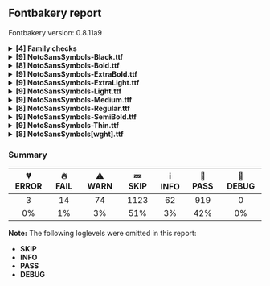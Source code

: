 ## Fontbakery report

Fontbakery version: 0.8.11a9

<details><summary><b>[4] Family checks</b></summary><div><details><summary>🔥 <b>FAIL:</b> Checking all files are in the same directory. (<a href="https://font-bakery.readthedocs.io/en/stable/fontbakery/profiles/universal.html#com.google.fonts/check/family/single_directory">com.google.fonts/check/family/single_directory</a>)</summary><div>


* 🔥 **FAIL** Not all fonts passed in the command line are in the same directory. This may lead to bad results as the tool will interpret all font files as belonging to a single font family. The detected directories are: ['fonts/NotoSansSymbols/googlefonts/ttf', 'fonts/NotoSansSymbols/googlefonts/variable-ttf'] [code: single-directory]
</div></details><details><summary>🔥 <b>FAIL:</b> Fonts have consistent PANOSE proportion? (<a href="https://font-bakery.readthedocs.io/en/stable/fontbakery/profiles/os2.html#com.google.fonts/check/family/panose_proportion">com.google.fonts/check/family/panose_proportion</a>)</summary><div>


* 🔥 **FAIL** PANOSE proportion is not the same across this family. In order to fix this, please make sure that the panose.bProportion value is the same in the OS/2 table of all of this family font files. [code: inconsistency]
</div></details><details><summary>🔥 <b>FAIL:</b> Fonts have consistent PANOSE family type? (<a href="https://font-bakery.readthedocs.io/en/stable/fontbakery/profiles/os2.html#com.google.fonts/check/family/panose_familytype">com.google.fonts/check/family/panose_familytype</a>)</summary><div>


* 🔥 **FAIL** PANOSE family type is not the same across this family. In order to fix this, please make sure that the panose.bFamilyType value is the same in the OS/2 table of all of this family font files. [code: inconsistency]
</div></details><details><summary>🔥 <b>FAIL:</b> Check that OS/2.fsSelection bold & italic settings are unique for each NameID1 (<a href="https://font-bakery.readthedocs.io/en/stable/fontbakery/profiles/os2.html#com.adobe.fonts/check/family/bold_italic_unique_for_nameid1">com.adobe.fonts/check/family/bold_italic_unique_for_nameid1</a>)</summary><div>


* 🔥 **FAIL** Family 'Noto Sans Symbols' has 2 fonts (should be no more than 1) with the same OS/2.fsSelection bold & italic settings: Bold=False, Italic=False [code: unique-fsselection]
</div></details><br></div></details><details><summary><b>[9] NotoSansSymbols-Black.ttf</b></summary><div><details><summary>🔥 <b>FAIL:</b> Noto fonts must have an ARTICLE.en_us.html file (<a href="https://font-bakery.readthedocs.io/en/stable/fontbakery/profiles/googlefonts.html#com.google.fonts/check/description/noto_has_article">com.google.fonts/check/description/noto_has_article</a>)</summary><div>


* 🔥 **FAIL** This is a Noto font but it lacks an ARTICLE.en_us.html file [code: missing-article]
</div></details><details><summary>⚠ <b>WARN:</b> Glyphs are similiar to Google Fonts version? (<a href="https://font-bakery.readthedocs.io/en/stable/fontbakery/profiles/googlefonts.html#com.google.fonts/check/production_glyphs_similarity">com.google.fonts/check/production_glyphs_similarity</a>)</summary><div>


* ⚠ **WARN** Following glyphs differ greatly from Google Fonts version:
	* A.001_enccirclebackslashcomb
	* B.001_enccirclebackslashcomb
	* C.001_enccirclebackslashcomb
	* D.001_enccirclebackslashcomb
	* E.001_enccirclebackslashcomb
	* F.001_enccirclebackslashcomb
	* G.001_enccirclebackslashcomb
	* H.001_enccirclebackslashcomb
	* I.001_enccirclebackslashcomb
	* J.001_enccirclebackslashcomb and 80 more.

Use -F or --full-lists to disable shortening of long lists.
</div></details><details><summary>⚠ <b>WARN:</b> Combined length of family and style must not exceed 27 characters. (<a href="https://font-bakery.readthedocs.io/en/stable/fontbakery/profiles/googlefonts.html#com.google.fonts/check/name/family_and_style_max_length">com.google.fonts/check/name/family_and_style_max_length</a>)</summary><div>


* ⚠ **WARN** The combined length of family and style exceeds 27 chars in the following 'WINDOWS' entries:
 FONT_FAMILY_NAME = 'Noto Sans Symbols Black' / SUBFAMILY_NAME = 'Regular'

Please take a look at the conversation at https://github.com/googlefonts/fontbakery/issues/2179 in order to understand the reasoning behind these name table records max-length criteria. [code: too-long]
</div></details><details><summary>⚠ <b>WARN:</b> Ensure fonts have ScriptLangTags declared on the 'meta' table. (<a href="https://font-bakery.readthedocs.io/en/stable/fontbakery/profiles/googlefonts.html#com.google.fonts/check/meta/script_lang_tags">com.google.fonts/check/meta/script_lang_tags</a>)</summary><div>


* ⚠ **WARN** This font file does not have a 'meta' table. [code: lacks-meta-table]
</div></details><details><summary>⚠ <b>WARN:</b> Check if each glyph has the recommended amount of contours. (<a href="https://font-bakery.readthedocs.io/en/stable/fontbakery/profiles/universal.html#com.google.fonts/check/contour_count">com.google.fonts/check/contour_count</a>)</summary><div>


* ⚠ **WARN** This check inspects the glyph outlines and detects the total number of contours in each of them. The expected values are infered from the typical ammounts of contours observed in a large collection of reference font families. The divergences listed below may simply indicate a significantly different design on some of your glyphs. On the other hand, some of these may flag actual bugs in the font such as glyphs mapped to an incorrect codepoint. Please consider reviewing the design and codepoint assignment of these to make sure they are correct.

The following glyphs do not have the recommended number of contours:

	- Glyph name: aogonek	Contours detected: 3	Expected: 2

	- Glyph name: uogonek	Contours detected: 2	Expected: 1

	- Glyph name: aogonek	Contours detected: 3	Expected: 2 

	- Glyph name: uogonek	Contours detected: 2	Expected: 1
 [code: contour-count]
</div></details><details><summary>⚠ <b>WARN:</b> Check mark characters are in GDEF mark glyph class. (<a href="https://font-bakery.readthedocs.io/en/stable/fontbakery/profiles/gdef.html#com.google.fonts/check/gdef_mark_chars">com.google.fonts/check/gdef_mark_chars</a>)</summary><div>


* ⚠ **WARN** The following mark characters could be in the GDEF mark glyph class:
	 acutecomb (U+0301), gravecomb (U+0300), tildecomb (U+0303), uni0302 (U+0302), uni0304 (U+0304), uni0306 (U+0306), uni0307 (U+0307), uni0308 (U+0308), uni030A (U+030A), uni030B (U+030B) and 12 more.

Use -F or --full-lists to disable shortening of long lists. [code: mark-chars]
</div></details><details><summary>⚠ <b>WARN:</b> Do any segments have colinear vectors? (<a href="https://font-bakery.readthedocs.io/en/stable/fontbakery/profiles/<Section: Outline Correctness Checks>.html#com.google.fonts/check/outline_colinear_vectors">com.google.fonts/check/outline_colinear_vectors</a>)</summary><div>


* ⚠ **WARN** The following glyphs have colinear vectors:

	* u1F19C (U+1F19C): L<<665.0,521.0>--<664.0,534.0>> -> L<<664.0,534.0>--<664.0,596.0>>

	* u1F764 (U+1F764): L<<393.0,0.0>--<396.0,171.0>> -> L<<396.0,171.0>--<401.0,273.0>>

	* u1F764 (U+1F764): L<<527.0,275.0>--<533.0,171.0>> -> L<<533.0,171.0>--<537.0,0.0>>

	* uni262B (U+262B): L<<201.0,24.0>--<215.0,23.0>> -> L<<215.0,23.0>--<228.0,23.0>>

	* uni262B (U+262B): L<<636.0,23.0>--<650.0,23.0>> -> L<<650.0,23.0>--<663.0,24.0>>

	* uni2697 (U+2697): L<<274.0,62.0>--<276.0,74.0>> -> L<<276.0,74.0>--<313.0,237.0>>

	* uni2697 (U+2697): L<<777.0,237.0>--<813.0,74.0>> -> L<<813.0,74.0>--<815.0,62.0>> 

	* uni26FD (U+26FD): L<<553.0,610.0>--<554.0,541.0>> -> L<<554.0,541.0>--<554.0,524.0>> [code: found-colinear-vectors]
</div></details><details><summary>⚠ <b>WARN:</b> Do outlines contain any jaggy segments? (<a href="https://font-bakery.readthedocs.io/en/stable/fontbakery/profiles/<Section: Outline Correctness Checks>.html#com.google.fonts/check/outline_jaggy_segments">com.google.fonts/check/outline_jaggy_segments</a>)</summary><div>


* ⚠ **WARN** The following glyphs have jaggy segments:

	* V (U+0056): B<<340.0,236.0>-<346.0,204.0>-<347.0,184.0>>/B<<347.0,184.0>-<349.0,204.0>-<354.5,235.5>> = 8.57299836361137

	* W (U+0057): B<<308.0,211.5>-<313.0,185.0>-<315.0,167.0>>/B<<315.0,167.0>-<319.0,197.0>-<325.5,236.0>> = 13.934835114501363

	* W (U+0057): B<<527.0,442.0>-<523.0,468.0>-<521.0,486.0>>/B<<521.0,486.0>-<519.0,468.0>-<514.5,442.0>> = 12.680383491819825

	* W (U+0057): B<<714.0,235.0>-<721.0,196.0>-<724.0,167.0>>/B<<724.0,167.0>-<727.0,192.0>-<734.0,229.0>> = 12.748914526401432

	* Wacute (U+1E82): B<<308.0,211.5>-<313.0,185.0>-<315.0,167.0>>/B<<315.0,167.0>-<319.0,197.0>-<325.5,236.0>> = 13.934835114501363

	* Wacute (U+1E82): B<<527.0,442.0>-<523.0,468.0>-<521.0,486.0>>/B<<521.0,486.0>-<519.0,468.0>-<514.5,442.0>> = 12.680383491819825

	* Wacute (U+1E82): B<<714.0,235.0>-<721.0,196.0>-<724.0,167.0>>/B<<724.0,167.0>-<727.0,192.0>-<734.0,229.0>> = 12.748914526401432

	* Wcircumflex (U+0174): B<<308.0,211.5>-<313.0,185.0>-<315.0,167.0>>/B<<315.0,167.0>-<319.0,197.0>-<325.5,236.0>> = 13.934835114501363

	* Wcircumflex (U+0174): B<<527.0,442.0>-<523.0,468.0>-<521.0,486.0>>/B<<521.0,486.0>-<519.0,468.0>-<514.5,442.0>> = 12.680383491819825

	* Wcircumflex (U+0174): B<<714.0,235.0>-<721.0,196.0>-<724.0,167.0>>/B<<724.0,167.0>-<727.0,192.0>-<734.0,229.0>> = 12.748914526401432 

	* 55 more.

Use -F or --full-lists to disable shortening of long lists. [code: found-jaggy-segments]
</div></details><details><summary>⚠ <b>WARN:</b> Do outlines contain any semi-vertical or semi-horizontal lines? (<a href="https://font-bakery.readthedocs.io/en/stable/fontbakery/profiles/<Section: Outline Correctness Checks>.html#com.google.fonts/check/outline_semi_vertical">com.google.fonts/check/outline_semi_vertical</a>)</summary><div>


* ⚠ **WARN** The following glyphs have semi-vertical/semi-horizontal lines:

	* male (U+2642): L<<575.0,556.0>--<576.0,247.0>>

	* uni218B (U+218B): L<<456.0,423.0>--<455.0,276.0>>

	* uni218B (U+218B): L<<557.0,706.0>--<556.0,547.0>>

	* uni2673 (U+2673): L<<666.0,418.0>--<540.0,419.0>>

	* uni2674 (U+2674): L<<666.0,418.0>--<540.0,419.0>>

	* uni2675 (U+2675): L<<666.0,418.0>--<540.0,419.0>>

	* uni2677 (U+2677): L<<666.0,418.0>--<540.0,419.0>>

	* uni2678 (U+2678): L<<666.0,418.0>--<540.0,419.0>>

	* uni2679 (U+2679): L<<666.0,418.0>--<540.0,419.0>>

	* uni267A (U+267A): L<<666.0,418.0>--<540.0,419.0>> 

	* 10 more.

Use -F or --full-lists to disable shortening of long lists. [code: found-semi-vertical]
</div></details><br></div></details><details><summary><b>[8] NotoSansSymbols-Bold.ttf</b></summary><div><details><summary>🔥 <b>FAIL:</b> Noto fonts must have an ARTICLE.en_us.html file (<a href="https://font-bakery.readthedocs.io/en/stable/fontbakery/profiles/googlefonts.html#com.google.fonts/check/description/noto_has_article">com.google.fonts/check/description/noto_has_article</a>)</summary><div>


* 🔥 **FAIL** This is a Noto font but it lacks an ARTICLE.en_us.html file [code: missing-article]
</div></details><details><summary>⚠ <b>WARN:</b> Glyphs are similiar to Google Fonts version? (<a href="https://font-bakery.readthedocs.io/en/stable/fontbakery/profiles/googlefonts.html#com.google.fonts/check/production_glyphs_similarity">com.google.fonts/check/production_glyphs_similarity</a>)</summary><div>


* ⚠ **WARN** Following glyphs differ greatly from Google Fonts version:
	* A.001_enccirclebackslashcomb
	* B.001_enccirclebackslashcomb
	* C.001_enccirclebackslashcomb
	* D.001_enccirclebackslashcomb
	* E.001_enccirclebackslashcomb
	* F.001_enccirclebackslashcomb
	* G.001_enccirclebackslashcomb
	* H.001_enccirclebackslashcomb
	* I.001_enccirclebackslashcomb
	* J.001_enccirclebackslashcomb and 78 more.

Use -F or --full-lists to disable shortening of long lists.
</div></details><details><summary>⚠ <b>WARN:</b> Ensure fonts have ScriptLangTags declared on the 'meta' table. (<a href="https://font-bakery.readthedocs.io/en/stable/fontbakery/profiles/googlefonts.html#com.google.fonts/check/meta/script_lang_tags">com.google.fonts/check/meta/script_lang_tags</a>)</summary><div>


* ⚠ **WARN** This font file does not have a 'meta' table. [code: lacks-meta-table]
</div></details><details><summary>⚠ <b>WARN:</b> Check if each glyph has the recommended amount of contours. (<a href="https://font-bakery.readthedocs.io/en/stable/fontbakery/profiles/universal.html#com.google.fonts/check/contour_count">com.google.fonts/check/contour_count</a>)</summary><div>


* ⚠ **WARN** This check inspects the glyph outlines and detects the total number of contours in each of them. The expected values are infered from the typical ammounts of contours observed in a large collection of reference font families. The divergences listed below may simply indicate a significantly different design on some of your glyphs. On the other hand, some of these may flag actual bugs in the font such as glyphs mapped to an incorrect codepoint. Please consider reviewing the design and codepoint assignment of these to make sure they are correct.

The following glyphs do not have the recommended number of contours:

	- Glyph name: aogonek	Contours detected: 3	Expected: 2

	- Glyph name: uogonek	Contours detected: 2	Expected: 1

	- Glyph name: aogonek	Contours detected: 3	Expected: 2 

	- Glyph name: uogonek	Contours detected: 2	Expected: 1
 [code: contour-count]
</div></details><details><summary>⚠ <b>WARN:</b> Check mark characters are in GDEF mark glyph class. (<a href="https://font-bakery.readthedocs.io/en/stable/fontbakery/profiles/gdef.html#com.google.fonts/check/gdef_mark_chars">com.google.fonts/check/gdef_mark_chars</a>)</summary><div>


* ⚠ **WARN** The following mark characters could be in the GDEF mark glyph class:
	 acutecomb (U+0301), gravecomb (U+0300), tildecomb (U+0303), uni0302 (U+0302), uni0304 (U+0304), uni0306 (U+0306), uni0307 (U+0307), uni0308 (U+0308), uni030A (U+030A), uni030B (U+030B) and 12 more.

Use -F or --full-lists to disable shortening of long lists. [code: mark-chars]
</div></details><details><summary>⚠ <b>WARN:</b> Do any segments have colinear vectors? (<a href="https://font-bakery.readthedocs.io/en/stable/fontbakery/profiles/<Section: Outline Correctness Checks>.html#com.google.fonts/check/outline_colinear_vectors">com.google.fonts/check/outline_colinear_vectors</a>)</summary><div>


* ⚠ **WARN** The following glyphs have colinear vectors:

	* u1F17C (U+1F17C): L<<640.0,475.0>--<640.0,476.0>> -> L<<640.0,476.0>--<640.0,477.0>>

	* u1F764 (U+1F764): L<<403.0,0.0>--<406.0,171.0>> -> L<<406.0,171.0>--<411.0,282.0>>

	* u1F764 (U+1F764): L<<517.0,283.0>--<524.0,171.0>> -> L<<524.0,171.0>--<527.0,0.0>>

	* uni262B (U+262B): L<<201.0,24.0>--<215.0,23.0>> -> L<<215.0,23.0>--<228.0,23.0>>

	* uni262B (U+262B): L<<636.0,23.0>--<650.0,23.0>> -> L<<650.0,23.0>--<663.0,24.0>>

	* uni2697 (U+2697): L<<281.0,48.0>--<283.0,60.0>> -> L<<283.0,60.0>--<321.0,230.0>>

	* uni2697 (U+2697): L<<774.0,230.0>--<812.0,60.0>> -> L<<812.0,60.0>--<814.0,48.0>> 

	* uni26FD (U+26FD): L<<553.0,610.0>--<554.0,541.0>> -> L<<554.0,541.0>--<554.0,524.0>> [code: found-colinear-vectors]
</div></details><details><summary>⚠ <b>WARN:</b> Do outlines contain any jaggy segments? (<a href="https://font-bakery.readthedocs.io/en/stable/fontbakery/profiles/<Section: Outline Correctness Checks>.html#com.google.fonts/check/outline_jaggy_segments">com.google.fonts/check/outline_jaggy_segments</a>)</summary><div>


* ⚠ **WARN** The following glyphs have jaggy segments:

	* W (U+0057): B<<280.5,202.0>-<287.0,168.0>-<290.0,144.0>>/B<<290.0,144.0>-<294.0,179.0>-<302.5,223.0>> = 13.644818100558723

	* W (U+0057): B<<506.0,484.5>-<500.0,516.0>-<498.0,534.0>>/B<<498.0,534.0>-<496.0,516.0>-<490.0,484.5>> = 12.680383491819825

	* W (U+0057): B<<693.5,221.0>-<702.0,177.0>-<706.0,144.0>>/B<<706.0,144.0>-<709.0,168.0>-<715.0,202.0>> = 14.03624346792643

	* Wacute (U+1E82): B<<280.5,202.0>-<287.0,168.0>-<290.0,144.0>>/B<<290.0,144.0>-<294.0,179.0>-<302.5,223.0>> = 13.644818100558723

	* Wacute (U+1E82): B<<506.0,484.5>-<500.0,516.0>-<498.0,534.0>>/B<<498.0,534.0>-<496.0,516.0>-<490.0,484.5>> = 12.680383491819825

	* Wacute (U+1E82): B<<693.5,221.0>-<702.0,177.0>-<706.0,144.0>>/B<<706.0,144.0>-<709.0,168.0>-<715.0,202.0>> = 14.03624346792643

	* Wcircumflex (U+0174): B<<280.5,202.0>-<287.0,168.0>-<290.0,144.0>>/B<<290.0,144.0>-<294.0,179.0>-<302.5,223.0>> = 13.644818100558723

	* Wcircumflex (U+0174): B<<506.0,484.5>-<500.0,516.0>-<498.0,534.0>>/B<<498.0,534.0>-<496.0,516.0>-<490.0,484.5>> = 12.680383491819825

	* Wcircumflex (U+0174): B<<693.5,221.0>-<702.0,177.0>-<706.0,144.0>>/B<<706.0,144.0>-<709.0,168.0>-<715.0,202.0>> = 14.03624346792643

	* Wdieresis (U+1E84): B<<280.5,202.0>-<287.0,168.0>-<290.0,144.0>>/B<<290.0,144.0>-<294.0,179.0>-<302.5,223.0>> = 13.644818100558723 

	* 58 more.

Use -F or --full-lists to disable shortening of long lists. [code: found-jaggy-segments]
</div></details><details><summary>⚠ <b>WARN:</b> Do outlines contain any semi-vertical or semi-horizontal lines? (<a href="https://font-bakery.readthedocs.io/en/stable/fontbakery/profiles/<Section: Outline Correctness Checks>.html#com.google.fonts/check/outline_semi_vertical">com.google.fonts/check/outline_semi_vertical</a>)</summary><div>


* ⚠ **WARN** The following glyphs have semi-vertical/semi-horizontal lines:

	* male (U+2642): L<<571.0,547.0>--<572.0,293.0>>

	* uni218B (U+218B): L<<453.0,410.0>--<452.0,287.0>>

	* uni218B (U+218B): L<<559.0,707.0>--<558.0,575.0>>

	* uni2676 (U+2676): L<<664.0,427.0>--<545.0,428.0>>

	* uni267C (U+267C): L<<456.0,108.0>--<455.0,231.0>>

	* uni267D (U+267D): L<<455.0,231.0>--<456.0,106.0>>

	* uni2693 (U+2693): L<<50.0,100.0>--<49.0,325.0>>

	* uni2693 (U+2693): L<<709.0,325.0>--<708.0,100.0>>

	* uni2696 (U+2696): L<<198.0,137.0>--<196.0,396.0>>

	* uni2696 (U+2696): L<<250.0,396.0>--<249.0,137.0>> 

	* 6 more.

Use -F or --full-lists to disable shortening of long lists. [code: found-semi-vertical]
</div></details><br></div></details><details><summary><b>[9] NotoSansSymbols-ExtraBold.ttf</b></summary><div><details><summary>🔥 <b>FAIL:</b> Noto fonts must have an ARTICLE.en_us.html file (<a href="https://font-bakery.readthedocs.io/en/stable/fontbakery/profiles/googlefonts.html#com.google.fonts/check/description/noto_has_article">com.google.fonts/check/description/noto_has_article</a>)</summary><div>


* 🔥 **FAIL** This is a Noto font but it lacks an ARTICLE.en_us.html file [code: missing-article]
</div></details><details><summary>⚠ <b>WARN:</b> Glyphs are similiar to Google Fonts version? (<a href="https://font-bakery.readthedocs.io/en/stable/fontbakery/profiles/googlefonts.html#com.google.fonts/check/production_glyphs_similarity">com.google.fonts/check/production_glyphs_similarity</a>)</summary><div>


* ⚠ **WARN** Following glyphs differ greatly from Google Fonts version:
	* A.001_enccirclebackslashcomb
	* B.001_enccirclebackslashcomb
	* C.001_enccirclebackslashcomb
	* D.001_enccirclebackslashcomb
	* E.001_enccirclebackslashcomb
	* F.001_enccirclebackslashcomb
	* G.001_enccirclebackslashcomb
	* H.001_enccirclebackslashcomb
	* I.001_enccirclebackslashcomb
	* J.001_enccirclebackslashcomb and 78 more.

Use -F or --full-lists to disable shortening of long lists.
</div></details><details><summary>⚠ <b>WARN:</b> Combined length of family and style must not exceed 27 characters. (<a href="https://font-bakery.readthedocs.io/en/stable/fontbakery/profiles/googlefonts.html#com.google.fonts/check/name/family_and_style_max_length">com.google.fonts/check/name/family_and_style_max_length</a>)</summary><div>


* ⚠ **WARN** The combined length of family and style exceeds 27 chars in the following 'WINDOWS' entries:
 FONT_FAMILY_NAME = 'Noto Sans Symbols ExtraBold' / SUBFAMILY_NAME = 'Regular'

Please take a look at the conversation at https://github.com/googlefonts/fontbakery/issues/2179 in order to understand the reasoning behind these name table records max-length criteria. [code: too-long]
</div></details><details><summary>⚠ <b>WARN:</b> Ensure fonts have ScriptLangTags declared on the 'meta' table. (<a href="https://font-bakery.readthedocs.io/en/stable/fontbakery/profiles/googlefonts.html#com.google.fonts/check/meta/script_lang_tags">com.google.fonts/check/meta/script_lang_tags</a>)</summary><div>


* ⚠ **WARN** This font file does not have a 'meta' table. [code: lacks-meta-table]
</div></details><details><summary>⚠ <b>WARN:</b> Check if each glyph has the recommended amount of contours. (<a href="https://font-bakery.readthedocs.io/en/stable/fontbakery/profiles/universal.html#com.google.fonts/check/contour_count">com.google.fonts/check/contour_count</a>)</summary><div>


* ⚠ **WARN** This check inspects the glyph outlines and detects the total number of contours in each of them. The expected values are infered from the typical ammounts of contours observed in a large collection of reference font families. The divergences listed below may simply indicate a significantly different design on some of your glyphs. On the other hand, some of these may flag actual bugs in the font such as glyphs mapped to an incorrect codepoint. Please consider reviewing the design and codepoint assignment of these to make sure they are correct.

The following glyphs do not have the recommended number of contours:

	- Glyph name: aogonek	Contours detected: 3	Expected: 2

	- Glyph name: uogonek	Contours detected: 2	Expected: 1

	- Glyph name: aogonek	Contours detected: 3	Expected: 2 

	- Glyph name: uogonek	Contours detected: 2	Expected: 1
 [code: contour-count]
</div></details><details><summary>⚠ <b>WARN:</b> Check mark characters are in GDEF mark glyph class. (<a href="https://font-bakery.readthedocs.io/en/stable/fontbakery/profiles/gdef.html#com.google.fonts/check/gdef_mark_chars">com.google.fonts/check/gdef_mark_chars</a>)</summary><div>


* ⚠ **WARN** The following mark characters could be in the GDEF mark glyph class:
	 acutecomb (U+0301), gravecomb (U+0300), tildecomb (U+0303), uni0302 (U+0302), uni0304 (U+0304), uni0306 (U+0306), uni0307 (U+0307), uni0308 (U+0308), uni030A (U+030A), uni030B (U+030B) and 12 more.

Use -F or --full-lists to disable shortening of long lists. [code: mark-chars]
</div></details><details><summary>⚠ <b>WARN:</b> Do any segments have colinear vectors? (<a href="https://font-bakery.readthedocs.io/en/stable/fontbakery/profiles/<Section: Outline Correctness Checks>.html#com.google.fonts/check/outline_colinear_vectors">com.google.fonts/check/outline_colinear_vectors</a>)</summary><div>


* ⚠ **WARN** The following glyphs have colinear vectors:

	* u1F18E (U+1F18E): L<<751.0,368.0>--<751.0,368.0>> -> L<<751.0,368.0>--<751.0,368.0>>

	* u1F19C (U+1F19C): L<<679.0,530.0>--<678.0,543.0>> -> L<<678.0,543.0>--<678.0,610.0>>

	* u1F764 (U+1F764): L<<398.0,0.0>--<401.0,171.0>> -> L<<401.0,171.0>--<406.0,278.0>>

	* u1F764 (U+1F764): L<<522.0,279.0>--<528.0,171.0>> -> L<<528.0,171.0>--<532.0,0.0>>

	* uni262B (U+262B): L<<201.0,24.0>--<215.0,23.0>> -> L<<215.0,23.0>--<228.0,23.0>>

	* uni262B (U+262B): L<<636.0,23.0>--<650.0,23.0>> -> L<<650.0,23.0>--<663.0,24.0>>

	* uni2697 (U+2697): L<<278.0,54.0>--<280.0,67.0>> -> L<<280.0,67.0>--<317.0,233.0>>

	* uni2697 (U+2697): L<<776.0,233.0>--<813.0,67.0>> -> L<<813.0,67.0>--<815.0,54.0>> 

	* uni26FD (U+26FD): L<<553.0,610.0>--<554.0,541.0>> -> L<<554.0,541.0>--<554.0,524.0>> [code: found-colinear-vectors]
</div></details><details><summary>⚠ <b>WARN:</b> Do outlines contain any jaggy segments? (<a href="https://font-bakery.readthedocs.io/en/stable/fontbakery/profiles/<Section: Outline Correctness Checks>.html#com.google.fonts/check/outline_jaggy_segments">com.google.fonts/check/outline_jaggy_segments</a>)</summary><div>


* ⚠ **WARN** The following glyphs have jaggy segments:

	* V (U+0056): B<<329.0,217.5>-<335.0,187.0>-<337.0,166.0>>/B<<337.0,166.0>-<340.0,187.0>-<345.5,217.0>> = 13.570434385161475

	* W (U+0057): B<<517.0,457.0>-<511.0,491.0>-<508.0,512.0>>/B<<508.0,512.0>-<506.0,491.0>-<500.0,457.0>> = 13.570434385161475

	* W (U+0057): B<<705.0,216.0>-<711.0,181.0>-<714.0,155.0>>/B<<714.0,155.0>-<717.0,179.0>-<723.5,214.5>> = 13.70696100407981

	* Wacute (U+1E82): B<<517.0,457.0>-<511.0,491.0>-<508.0,512.0>>/B<<508.0,512.0>-<506.0,491.0>-<500.0,457.0>> = 13.570434385161475

	* Wacute (U+1E82): B<<705.0,216.0>-<711.0,181.0>-<714.0,155.0>>/B<<714.0,155.0>-<717.0,179.0>-<723.5,214.5>> = 13.70696100407981

	* Wcircumflex (U+0174): B<<517.0,457.0>-<511.0,491.0>-<508.0,512.0>>/B<<508.0,512.0>-<506.0,491.0>-<500.0,457.0>> = 13.570434385161475

	* Wcircumflex (U+0174): B<<705.0,216.0>-<711.0,181.0>-<714.0,155.0>>/B<<714.0,155.0>-<717.0,179.0>-<723.5,214.5>> = 13.70696100407981

	* Wdieresis (U+1E84): B<<517.0,457.0>-<511.0,491.0>-<508.0,512.0>>/B<<508.0,512.0>-<506.0,491.0>-<500.0,457.0>> = 13.570434385161475

	* Wdieresis (U+1E84): B<<705.0,216.0>-<711.0,181.0>-<714.0,155.0>>/B<<714.0,155.0>-<717.0,179.0>-<723.5,214.5>> = 13.70696100407981

	* Wgrave (U+1E80): B<<517.0,457.0>-<511.0,491.0>-<508.0,512.0>>/B<<508.0,512.0>-<506.0,491.0>-<500.0,457.0>> = 13.570434385161475 

	* 55 more.

Use -F or --full-lists to disable shortening of long lists. [code: found-jaggy-segments]
</div></details><details><summary>⚠ <b>WARN:</b> Do outlines contain any semi-vertical or semi-horizontal lines? (<a href="https://font-bakery.readthedocs.io/en/stable/fontbakery/profiles/<Section: Outline Correctness Checks>.html#com.google.fonts/check/outline_semi_vertical">com.google.fonts/check/outline_semi_vertical</a>)</summary><div>


* ⚠ **WARN** The following glyphs have semi-vertical/semi-horizontal lines:

	* male (U+2642): L<<573.0,551.0>--<574.0,272.0>>

	* uni218B (U+218B): L<<455.0,416.0>--<454.0,282.0>>

	* uni218B (U+218B): L<<558.0,706.0>--<557.0,562.0>>

	* uni2676 (U+2676): L<<665.0,423.0>--<543.0,424.0>>

	* uni2696 (U+2696): L<<196.0,138.0>--<194.0,393.0>>

	* uni2696 (U+2696): L<<252.0,393.0>--<251.0,138.0>>

	* uni2696 (U+2696): L<<649.0,138.0>--<648.0,393.0>>

	* uni2696 (U+2696): L<<706.0,393.0>--<704.0,138.0>>

	* uni26A3 (U+26A3): L<<758.0,551.0>--<759.0,272.0>>

	* uni26A4 (U+26A4): L<<672.0,774.0>--<673.0,492.0>>

	* uni26A5 (U+26A5): L<<573.0,774.0>--<574.0,492.0>> 

	* uni26FD (U+26FD): L<<804.0,444.0>--<805.0,234.0>> [code: found-semi-vertical]
</div></details><br></div></details><details><summary><b>[9] NotoSansSymbols-ExtraLight.ttf</b></summary><div><details><summary>🔥 <b>FAIL:</b> Noto fonts must have an ARTICLE.en_us.html file (<a href="https://font-bakery.readthedocs.io/en/stable/fontbakery/profiles/googlefonts.html#com.google.fonts/check/description/noto_has_article">com.google.fonts/check/description/noto_has_article</a>)</summary><div>


* 🔥 **FAIL** This is a Noto font but it lacks an ARTICLE.en_us.html file [code: missing-article]
</div></details><details><summary>⚠ <b>WARN:</b> Glyphs are similiar to Google Fonts version? (<a href="https://font-bakery.readthedocs.io/en/stable/fontbakery/profiles/googlefonts.html#com.google.fonts/check/production_glyphs_similarity">com.google.fonts/check/production_glyphs_similarity</a>)</summary><div>


* ⚠ **WARN** Following glyphs differ greatly from Google Fonts version:
	* u1F548
	* u1F54F
	* uni2388
	* uni2638
	* uni267B
	* uni2696 and uni26F7
</div></details><details><summary>⚠ <b>WARN:</b> Combined length of family and style must not exceed 27 characters. (<a href="https://font-bakery.readthedocs.io/en/stable/fontbakery/profiles/googlefonts.html#com.google.fonts/check/name/family_and_style_max_length">com.google.fonts/check/name/family_and_style_max_length</a>)</summary><div>


* ⚠ **WARN** The combined length of family and style exceeds 27 chars in the following 'WINDOWS' entries:
 FONT_FAMILY_NAME = 'Noto Sans Symbols ExtraLight' / SUBFAMILY_NAME = 'Regular'

Please take a look at the conversation at https://github.com/googlefonts/fontbakery/issues/2179 in order to understand the reasoning behind these name table records max-length criteria. [code: too-long]
</div></details><details><summary>⚠ <b>WARN:</b> Ensure fonts have ScriptLangTags declared on the 'meta' table. (<a href="https://font-bakery.readthedocs.io/en/stable/fontbakery/profiles/googlefonts.html#com.google.fonts/check/meta/script_lang_tags">com.google.fonts/check/meta/script_lang_tags</a>)</summary><div>


* ⚠ **WARN** This font file does not have a 'meta' table. [code: lacks-meta-table]
</div></details><details><summary>⚠ <b>WARN:</b> Check if each glyph has the recommended amount of contours. (<a href="https://font-bakery.readthedocs.io/en/stable/fontbakery/profiles/universal.html#com.google.fonts/check/contour_count">com.google.fonts/check/contour_count</a>)</summary><div>


* ⚠ **WARN** This check inspects the glyph outlines and detects the total number of contours in each of them. The expected values are infered from the typical ammounts of contours observed in a large collection of reference font families. The divergences listed below may simply indicate a significantly different design on some of your glyphs. On the other hand, some of these may flag actual bugs in the font such as glyphs mapped to an incorrect codepoint. Please consider reviewing the design and codepoint assignment of these to make sure they are correct.

The following glyphs do not have the recommended number of contours:

	- Glyph name: aogonek	Contours detected: 3	Expected: 2

	- Glyph name: uogonek	Contours detected: 2	Expected: 1

	- Glyph name: aogonek	Contours detected: 3	Expected: 2 

	- Glyph name: uogonek	Contours detected: 2	Expected: 1
 [code: contour-count]
</div></details><details><summary>⚠ <b>WARN:</b> Check mark characters are in GDEF mark glyph class. (<a href="https://font-bakery.readthedocs.io/en/stable/fontbakery/profiles/gdef.html#com.google.fonts/check/gdef_mark_chars">com.google.fonts/check/gdef_mark_chars</a>)</summary><div>


* ⚠ **WARN** The following mark characters could be in the GDEF mark glyph class:
	 acutecomb (U+0301), gravecomb (U+0300), tildecomb (U+0303), uni0302 (U+0302), uni0304 (U+0304), uni0306 (U+0306), uni0307 (U+0307), uni0308 (U+0308), uni030A (U+030A), uni030B (U+030B) and 12 more.

Use -F or --full-lists to disable shortening of long lists. [code: mark-chars]
</div></details><details><summary>⚠ <b>WARN:</b> Do any segments have colinear vectors? (<a href="https://font-bakery.readthedocs.io/en/stable/fontbakery/profiles/<Section: Outline Correctness Checks>.html#com.google.fonts/check/outline_colinear_vectors">com.google.fonts/check/outline_colinear_vectors</a>)</summary><div>


* ⚠ **WARN** The following glyphs have colinear vectors:

	* u1F19C (U+1F19C): L<<748.0,552.0>--<746.0,579.0>> -> L<<746.0,579.0>--<746.0,662.0>>

	* u1F764 (U+1F764): L<<441.0,0.0>--<443.0,170.0>> -> L<<443.0,170.0>--<447.0,308.0>>

	* u1F764 (U+1F764): L<<484.0,308.0>--<487.0,170.0>> -> L<<487.0,170.0>--<489.0,0.0>>

	* uni262B (U+262B): L<<201.0,24.0>--<215.0,23.0>> -> L<<215.0,23.0>--<228.0,23.0>>

	* uni262B (U+262B): L<<636.0,23.0>--<650.0,23.0>> -> L<<650.0,23.0>--<663.0,24.0>>

	* uni2697 (U+2697): L<<303.0,14.0>--<304.0,21.0>> -> L<<304.0,21.0>--<358.0,250.0>>

	* uni2697 (U+2697): L<<746.0,250.0>--<800.0,21.0>> -> L<<800.0,21.0>--<801.0,14.0>> 

	* uni26FD (U+26FD): L<<553.0,610.0>--<554.0,541.0>> -> L<<554.0,541.0>--<554.0,524.0>> [code: found-colinear-vectors]
</div></details><details><summary>⚠ <b>WARN:</b> Do outlines contain any jaggy segments? (<a href="https://font-bakery.readthedocs.io/en/stable/fontbakery/profiles/<Section: Outline Correctness Checks>.html#com.google.fonts/check/outline_jaggy_segments">com.google.fonts/check/outline_jaggy_segments</a>)</summary><div>


* ⚠ **WARN** The following glyphs have jaggy segments:

	* u1F126 (U+1F126): B<<505.5,495.0>-<502.0,513.0>-<500.0,531.0>>/B<<500.0,531.0>-<498.0,516.0>-<494.0,497.0>> = 13.934835114501363

	* u1F12E (U+1F12E): B<<285.5,257.0>-<289.0,242.0>-<291.0,227.0>>/B<<291.0,227.0>-<292.0,240.0>-<296.0,256.5>> = 11.993348723586953

	* u1F146 (U+1F146): B<<379.5,228.5>-<383.0,211.0>-<384.0,193.0>>/B<<384.0,193.0>-<390.0,232.0>-<403.0,280.0>> = 11.925992382419398

	* u1F146 (U+1F146): B<<515.0,457.0>-<504.0,498.0>-<500.0,531.0>>/B<<500.0,531.0>-<496.0,497.0>-<484.0,456.0>> = 13.62106392678159

	* u1F14A (U+1F14A): B<<656.0,223.5>-<661.0,205.0>-<662.0,195.0>>/B<<662.0,195.0>-<664.0,209.0>-<672.0,238.0>> = 13.840695491655614

	* u1F14B (U+1F14B): B<<501.0,493.0>-<501.0,516.0>-<503.0,536.0>>/L<<503.0,536.0>--<390.0,156.0>> = 10.850222326187128

	* u1F14B (U+1F14B): B<<684.5,222.5>-<688.0,202.0>-<689.0,191.0>>/B<<689.0,191.0>-<691.0,205.0>-<695.5,229.5>> = 13.324531261890755

	* u1F14B (U+1F14B): L<<361.0,156.0>--<248.0,537.0>>/B<<248.0,537.0>-<249.0,514.0>-<250.0,491.5>> = 14.030167885582099

	* u1F14E (U+1F14E): B<<703.5,225.0>-<707.0,202.0>-<709.0,191.0>>/B<<709.0,191.0>-<710.0,206.0>-<714.5,230.0>> = 14.118921303056382

	* u1F14F (U+1F14F): B<<277.5,237.0>-<279.0,222.0>-<281.0,202.0>>/B<<281.0,202.0>-<283.0,221.0>-<286.5,241.0>> = 11.719599094994122 

	* 19 more.

Use -F or --full-lists to disable shortening of long lists. [code: found-jaggy-segments]
</div></details><details><summary>⚠ <b>WARN:</b> Do outlines contain any semi-vertical or semi-horizontal lines? (<a href="https://font-bakery.readthedocs.io/en/stable/fontbakery/profiles/<Section: Outline Correctness Checks>.html#com.google.fonts/check/outline_semi_vertical">com.google.fonts/check/outline_semi_vertical</a>)</summary><div>


* ⚠ **WARN** The following glyphs have semi-vertical/semi-horizontal lines:

	* male (U+2642): L<<557.0,522.0>--<556.0,381.0>>

	* uni26A4 (U+26A4): L<<659.0,764.0>--<658.0,622.0>>

	* uni26A5 (U+26A5): L<<557.0,764.0>--<556.0,623.0>>

	* uni26A7 (U+26A7): L<<655.0,764.0>--<654.0,623.0>> 

	* uni26FD (U+26FD): L<<804.0,444.0>--<805.0,234.0>> [code: found-semi-vertical]
</div></details><br></div></details><details><summary><b>[9] NotoSansSymbols-Light.ttf</b></summary><div><details><summary>🔥 <b>FAIL:</b> Noto fonts must have an ARTICLE.en_us.html file (<a href="https://font-bakery.readthedocs.io/en/stable/fontbakery/profiles/googlefonts.html#com.google.fonts/check/description/noto_has_article">com.google.fonts/check/description/noto_has_article</a>)</summary><div>


* 🔥 **FAIL** This is a Noto font but it lacks an ARTICLE.en_us.html file [code: missing-article]
</div></details><details><summary>⚠ <b>WARN:</b> Glyphs are similiar to Google Fonts version? (<a href="https://font-bakery.readthedocs.io/en/stable/fontbakery/profiles/googlefonts.html#com.google.fonts/check/production_glyphs_similarity">com.google.fonts/check/production_glyphs_similarity</a>)</summary><div>


* ⚠ **WARN** Following glyphs differ greatly from Google Fonts version:
	* u1F548
	* u1F54F
	* uni2317
	* uni2388
	* uni2626
	* uni2638
	* uni267B
	* uni2695
	* uni2696
	* uni26F7 and uni2721
</div></details><details><summary>⚠ <b>WARN:</b> Combined length of family and style must not exceed 27 characters. (<a href="https://font-bakery.readthedocs.io/en/stable/fontbakery/profiles/googlefonts.html#com.google.fonts/check/name/family_and_style_max_length">com.google.fonts/check/name/family_and_style_max_length</a>)</summary><div>


* ⚠ **WARN** The combined length of family and style exceeds 27 chars in the following 'WINDOWS' entries:
 FONT_FAMILY_NAME = 'Noto Sans Symbols Light' / SUBFAMILY_NAME = 'Regular'

Please take a look at the conversation at https://github.com/googlefonts/fontbakery/issues/2179 in order to understand the reasoning behind these name table records max-length criteria. [code: too-long]
</div></details><details><summary>⚠ <b>WARN:</b> Ensure fonts have ScriptLangTags declared on the 'meta' table. (<a href="https://font-bakery.readthedocs.io/en/stable/fontbakery/profiles/googlefonts.html#com.google.fonts/check/meta/script_lang_tags">com.google.fonts/check/meta/script_lang_tags</a>)</summary><div>


* ⚠ **WARN** This font file does not have a 'meta' table. [code: lacks-meta-table]
</div></details><details><summary>⚠ <b>WARN:</b> Check if each glyph has the recommended amount of contours. (<a href="https://font-bakery.readthedocs.io/en/stable/fontbakery/profiles/universal.html#com.google.fonts/check/contour_count">com.google.fonts/check/contour_count</a>)</summary><div>


* ⚠ **WARN** This check inspects the glyph outlines and detects the total number of contours in each of them. The expected values are infered from the typical ammounts of contours observed in a large collection of reference font families. The divergences listed below may simply indicate a significantly different design on some of your glyphs. On the other hand, some of these may flag actual bugs in the font such as glyphs mapped to an incorrect codepoint. Please consider reviewing the design and codepoint assignment of these to make sure they are correct.

The following glyphs do not have the recommended number of contours:

	- Glyph name: aogonek	Contours detected: 3	Expected: 2

	- Glyph name: uogonek	Contours detected: 2	Expected: 1

	- Glyph name: aogonek	Contours detected: 3	Expected: 2 

	- Glyph name: uogonek	Contours detected: 2	Expected: 1
 [code: contour-count]
</div></details><details><summary>⚠ <b>WARN:</b> Check mark characters are in GDEF mark glyph class. (<a href="https://font-bakery.readthedocs.io/en/stable/fontbakery/profiles/gdef.html#com.google.fonts/check/gdef_mark_chars">com.google.fonts/check/gdef_mark_chars</a>)</summary><div>


* ⚠ **WARN** The following mark characters could be in the GDEF mark glyph class:
	 acutecomb (U+0301), gravecomb (U+0300), tildecomb (U+0303), uni0302 (U+0302), uni0304 (U+0304), uni0306 (U+0306), uni0307 (U+0307), uni0308 (U+0308), uni030A (U+030A), uni030B (U+030B) and 12 more.

Use -F or --full-lists to disable shortening of long lists. [code: mark-chars]
</div></details><details><summary>⚠ <b>WARN:</b> Do any segments have colinear vectors? (<a href="https://font-bakery.readthedocs.io/en/stable/fontbakery/profiles/<Section: Outline Correctness Checks>.html#com.google.fonts/check/outline_colinear_vectors">com.google.fonts/check/outline_colinear_vectors</a>)</summary><div>


* ⚠ **WARN** The following glyphs have colinear vectors:

	* u1F19C (U+1F19C): L<<743.0,556.0>--<741.0,579.0>> -> L<<741.0,579.0>--<741.0,662.0>>

	* u1F764 (U+1F764): L<<433.0,0.0>--<435.0,170.0>> -> L<<435.0,170.0>--<440.0,303.0>>

	* u1F764 (U+1F764): L<<491.0,303.0>--<496.0,170.0>> -> L<<496.0,170.0>--<498.0,0.0>>

	* uni262B (U+262B): L<<201.0,24.0>--<215.0,23.0>> -> L<<215.0,23.0>--<228.0,23.0>>

	* uni262B (U+262B): L<<636.0,23.0>--<650.0,23.0>> -> L<<650.0,23.0>--<663.0,24.0>>

	* uni2697 (U+2697): L<<755.0,239.0>--<804.0,28.0>> -> L<<804.0,28.0>--<806.0,18.0>> 

	* uni26FD (U+26FD): L<<553.0,610.0>--<554.0,541.0>> -> L<<554.0,541.0>--<554.0,524.0>> [code: found-colinear-vectors]
</div></details><details><summary>⚠ <b>WARN:</b> Do outlines contain any jaggy segments? (<a href="https://font-bakery.readthedocs.io/en/stable/fontbakery/profiles/<Section: Outline Correctness Checks>.html#com.google.fonts/check/outline_jaggy_segments">com.google.fonts/check/outline_jaggy_segments</a>)</summary><div>


* ⚠ **WARN** The following glyphs have jaggy segments:

	* u1F11C (U+1F11C): L<<481.0,146.0>--<330.0,528.0>>/B<<330.0,528.0>-<337.0,483.0>-<337.0,429.0>> = 12.72647595231493

	* u1F126 (U+1F126): B<<377.5,252.0>-<381.0,233.0>-<384.0,208.0>>/B<<384.0,208.0>-<387.0,236.0>-<395.0,265.0>> = 12.95827697891631

	* u1F12E (U+1F12E): B<<287.5,273.0>-<291.0,257.0>-<292.0,243.0>>/B<<292.0,243.0>-<293.0,253.0>-<296.0,265.5>> = 9.796209917474465

	* u1F146 (U+1F146): B<<374.0,267.0>-<380.0,244.0>-<384.0,208.0>>/B<<384.0,208.0>-<385.0,224.0>-<389.5,246.0>> = 9.916526120907228

	* u1F14B (U+1F14B): B<<368.0,261.0>-<373.0,239.0>-<376.0,217.0>>/B<<376.0,217.0>-<378.0,237.0>-<383.0,256.0>> = 13.475759155924964

	* u1F14B (U+1F14B): B<<491.5,479.5>-<492.0,503.0>-<494.0,524.0>>/L<<494.0,524.0>--<392.0,156.0>> = 10.051653497002489

	* u1F14B (U+1F14B): B<<685.5,230.5>-<688.0,213.0>-<690.0,202.0>>/B<<690.0,202.0>-<691.0,221.0>-<695.5,245.5>> = 13.317633972949379

	* u1F14B (U+1F14B): L<<359.0,156.0>--<255.0,526.0>>/B<<255.0,526.0>-<257.0,503.0>-<258.5,479.0>> = 10.729927818024212

	* u1F14E (U+1F14E): B<<702.5,236.5>-<705.0,213.0>-<707.0,202.0>>/B<<707.0,202.0>-<708.0,222.0>-<712.0,246.5>> = 13.167251694877788

	* u1F14F (U+1F14F): B<<280.5,247.5>-<282.0,234.0>-<283.0,218.0>>/B<<283.0,218.0>-<285.0,236.0>-<288.5,256.0>> = 9.916526120907228 

	* 22 more.

Use -F or --full-lists to disable shortening of long lists. [code: found-jaggy-segments]
</div></details><details><summary>⚠ <b>WARN:</b> Do outlines contain any semi-vertical or semi-horizontal lines? (<a href="https://font-bakery.readthedocs.io/en/stable/fontbakery/profiles/<Section: Outline Correctness Checks>.html#com.google.fonts/check/outline_semi_vertical">com.google.fonts/check/outline_semi_vertical</a>)</summary><div>


* ⚠ **WARN** The following glyphs have semi-vertical/semi-horizontal lines:

	* u1F15C (U+1F15C): L<<337.0,146.0>--<336.0,429.0>>

	* u1F17C (U+1F17C): L<<337.0,146.0>--<336.0,429.0>>

	* uni26A3 (U+26A3): L<<752.0,527.0>--<751.0,375.0>>

	* uni26A4 (U+26A4): L<<663.0,769.0>--<662.0,617.0>>

	* uni26A7 (U+26A7): L<<659.0,769.0>--<658.0,617.0>> 

	* uni26FD (U+26FD): L<<804.0,444.0>--<805.0,234.0>> [code: found-semi-vertical]
</div></details><br></div></details><details><summary><b>[9] NotoSansSymbols-Medium.ttf</b></summary><div><details><summary>🔥 <b>FAIL:</b> Noto fonts must have an ARTICLE.en_us.html file (<a href="https://font-bakery.readthedocs.io/en/stable/fontbakery/profiles/googlefonts.html#com.google.fonts/check/description/noto_has_article">com.google.fonts/check/description/noto_has_article</a>)</summary><div>


* 🔥 **FAIL** This is a Noto font but it lacks an ARTICLE.en_us.html file [code: missing-article]
</div></details><details><summary>⚠ <b>WARN:</b> Glyphs are similiar to Google Fonts version? (<a href="https://font-bakery.readthedocs.io/en/stable/fontbakery/profiles/googlefonts.html#com.google.fonts/check/production_glyphs_similarity">com.google.fonts/check/production_glyphs_similarity</a>)</summary><div>


* ⚠ **WARN** Following glyphs differ greatly from Google Fonts version:
	* W.001_encupwardpointingtricomb
	* u1F548
	* u1F54F
	* uni2317
	* uni2331
	* uni2388
	* uni2626
	* uni2638
	* uni267B
	* uni2693 and 10 more.

Use -F or --full-lists to disable shortening of long lists.
</div></details><details><summary>⚠ <b>WARN:</b> Combined length of family and style must not exceed 27 characters. (<a href="https://font-bakery.readthedocs.io/en/stable/fontbakery/profiles/googlefonts.html#com.google.fonts/check/name/family_and_style_max_length">com.google.fonts/check/name/family_and_style_max_length</a>)</summary><div>


* ⚠ **WARN** The combined length of family and style exceeds 27 chars in the following 'WINDOWS' entries:
 FONT_FAMILY_NAME = 'Noto Sans Symbols Medium' / SUBFAMILY_NAME = 'Regular'

Please take a look at the conversation at https://github.com/googlefonts/fontbakery/issues/2179 in order to understand the reasoning behind these name table records max-length criteria. [code: too-long]
</div></details><details><summary>⚠ <b>WARN:</b> Ensure fonts have ScriptLangTags declared on the 'meta' table. (<a href="https://font-bakery.readthedocs.io/en/stable/fontbakery/profiles/googlefonts.html#com.google.fonts/check/meta/script_lang_tags">com.google.fonts/check/meta/script_lang_tags</a>)</summary><div>


* ⚠ **WARN** This font file does not have a 'meta' table. [code: lacks-meta-table]
</div></details><details><summary>⚠ <b>WARN:</b> Check if each glyph has the recommended amount of contours. (<a href="https://font-bakery.readthedocs.io/en/stable/fontbakery/profiles/universal.html#com.google.fonts/check/contour_count">com.google.fonts/check/contour_count</a>)</summary><div>


* ⚠ **WARN** This check inspects the glyph outlines and detects the total number of contours in each of them. The expected values are infered from the typical ammounts of contours observed in a large collection of reference font families. The divergences listed below may simply indicate a significantly different design on some of your glyphs. On the other hand, some of these may flag actual bugs in the font such as glyphs mapped to an incorrect codepoint. Please consider reviewing the design and codepoint assignment of these to make sure they are correct.

The following glyphs do not have the recommended number of contours:

	- Glyph name: aogonek	Contours detected: 3	Expected: 2

	- Glyph name: uogonek	Contours detected: 2	Expected: 1

	- Glyph name: aogonek	Contours detected: 3	Expected: 2 

	- Glyph name: uogonek	Contours detected: 2	Expected: 1
 [code: contour-count]
</div></details><details><summary>⚠ <b>WARN:</b> Check mark characters are in GDEF mark glyph class. (<a href="https://font-bakery.readthedocs.io/en/stable/fontbakery/profiles/gdef.html#com.google.fonts/check/gdef_mark_chars">com.google.fonts/check/gdef_mark_chars</a>)</summary><div>


* ⚠ **WARN** The following mark characters could be in the GDEF mark glyph class:
	 acutecomb (U+0301), gravecomb (U+0300), tildecomb (U+0303), uni0302 (U+0302), uni0304 (U+0304), uni0306 (U+0306), uni0307 (U+0307), uni0308 (U+0308), uni030A (U+030A), uni030B (U+030B) and 12 more.

Use -F or --full-lists to disable shortening of long lists. [code: mark-chars]
</div></details><details><summary>⚠ <b>WARN:</b> Do any segments have colinear vectors? (<a href="https://font-bakery.readthedocs.io/en/stable/fontbakery/profiles/<Section: Outline Correctness Checks>.html#com.google.fonts/check/outline_colinear_vectors">com.google.fonts/check/outline_colinear_vectors</a>)</summary><div>


* ⚠ **WARN** The following glyphs have colinear vectors:

	* u1F764 (U+1F764): L<<414.0,0.0>--<417.0,170.0>> -> L<<417.0,170.0>--<422.0,291.0>>

	* u1F764 (U+1F764): L<<507.0,291.0>--<513.0,170.0>> -> L<<513.0,170.0>--<517.0,0.0>>

	* uni262B (U+262B): L<<201.0,24.0>--<215.0,23.0>> -> L<<215.0,23.0>--<228.0,23.0>>

	* uni262B (U+262B): L<<636.0,23.0>--<650.0,23.0>> -> L<<650.0,23.0>--<663.0,24.0>>

	* uni2697 (U+2697): L<<288.0,32.0>--<290.0,45.0>> -> L<<290.0,45.0>--<330.0,222.0>>

	* uni2697 (U+2697): L<<771.0,222.0>--<811.0,45.0>> -> L<<811.0,45.0>--<813.0,32.0>> 

	* uni26FD (U+26FD): L<<553.0,610.0>--<554.0,541.0>> -> L<<554.0,541.0>--<554.0,524.0>> [code: found-colinear-vectors]
</div></details><details><summary>⚠ <b>WARN:</b> Do outlines contain any jaggy segments? (<a href="https://font-bakery.readthedocs.io/en/stable/fontbakery/profiles/<Section: Outline Correctness Checks>.html#com.google.fonts/check/outline_jaggy_segments">com.google.fonts/check/outline_jaggy_segments</a>)</summary><div>


* ⚠ **WARN** The following glyphs have jaggy segments:

	* W (U+0057): B<<479.0,550.0>-<473.0,575.0>-<472.0,587.0>>/B<<472.0,587.0>-<471.0,575.0>-<465.5,550.0>> = 9.527283381452328

	* Wacute (U+1E82): B<<479.0,550.0>-<473.0,575.0>-<472.0,587.0>>/B<<472.0,587.0>-<471.0,575.0>-<465.5,550.0>> = 9.527283381452328

	* Wcircumflex (U+0174): B<<479.0,550.0>-<473.0,575.0>-<472.0,587.0>>/B<<472.0,587.0>-<471.0,575.0>-<465.5,550.0>> = 9.527283381452328

	* Wdieresis (U+1E84): B<<479.0,550.0>-<473.0,575.0>-<472.0,587.0>>/B<<472.0,587.0>-<471.0,575.0>-<465.5,550.0>> = 9.527283381452328

	* Wgrave (U+1E80): B<<479.0,550.0>-<473.0,575.0>-<472.0,587.0>>/B<<472.0,587.0>-<471.0,575.0>-<465.5,550.0>> = 9.527283381452328

	* u1F11C (U+1F11C): B<<497.0,255.0>-<499.0,246.0>-<500.0,237.0>>/B<<500.0,237.0>-<501.0,246.0>-<503.0,255.0>> = 12.680383491819825

	* u1F11C (U+1F11C): B<<651.5,457.0>-<653.0,487.0>-<655.0,504.0>>/L<<655.0,504.0>--<531.0,144.0>> = 12.296147388279808

	* u1F11C (U+1F11C): L<<465.0,144.0>--<336.0,502.0>>/B<<336.0,502.0>-<347.0,453.0>-<347.0,389.0>> = 7.1633198869503705

	* u1F125 (U+1F125): B<<492.0,267.0>-<499.0,242.0>-<501.0,228.0>>/B<<501.0,228.0>-<502.0,240.0>-<510.0,265.0>> = 12.893744044882132

	* u1F126 (U+1F126): B<<376.0,288.5>-<380.0,266.0>-<383.0,238.0>>/B<<383.0,238.0>-<384.0,248.0>-<386.5,261.5>> = 11.826096703785012 

	* 41 more.

Use -F or --full-lists to disable shortening of long lists. [code: found-jaggy-segments]
</div></details><details><summary>⚠ <b>WARN:</b> Do outlines contain any semi-vertical or semi-horizontal lines? (<a href="https://font-bakery.readthedocs.io/en/stable/fontbakery/profiles/<Section: Outline Correctness Checks>.html#com.google.fonts/check/outline_semi_vertical">com.google.fonts/check/outline_semi_vertical</a>)</summary><div>


* ⚠ **WARN** The following glyphs have semi-vertical/semi-horizontal lines:

	* male (U+2642): L<<567.0,538.0>--<568.0,344.0>>

	* uni2696 (U+2696): L<<202.0,134.0>--<201.0,401.0>>

	* uni2696 (U+2696): L<<245.0,403.0>--<244.0,134.0>>

	* uni2696 (U+2696): L<<656.0,134.0>--<655.0,403.0>>

	* uni2696 (U+2696): L<<699.0,401.0>--<698.0,134.0>>

	* uni26A3 (U+26A3): L<<568.0,699.0>--<569.0,516.0>>

	* uni26A3 (U+26A3): L<<758.0,538.0>--<759.0,344.0>>

	* uni26A4 (U+26A4): L<<669.0,776.0>--<670.0,581.0>>

	* uni26A5 (U+26A5): L<<567.0,776.0>--<568.0,581.0>>

	* uni26A7 (U+26A7): L<<669.0,779.0>--<670.0,588.0>> 

	* uni26FD (U+26FD): L<<804.0,444.0>--<805.0,234.0>> [code: found-semi-vertical]
</div></details><br></div></details><details><summary><b>[8] NotoSansSymbols-Regular.ttf</b></summary><div><details><summary>🔥 <b>FAIL:</b> Noto fonts must have an ARTICLE.en_us.html file (<a href="https://font-bakery.readthedocs.io/en/stable/fontbakery/profiles/googlefonts.html#com.google.fonts/check/description/noto_has_article">com.google.fonts/check/description/noto_has_article</a>)</summary><div>


* 🔥 **FAIL** This is a Noto font but it lacks an ARTICLE.en_us.html file [code: missing-article]
</div></details><details><summary>⚠ <b>WARN:</b> Glyphs are similiar to Google Fonts version? (<a href="https://font-bakery.readthedocs.io/en/stable/fontbakery/profiles/googlefonts.html#com.google.fonts/check/production_glyphs_similarity">com.google.fonts/check/production_glyphs_similarity</a>)</summary><div>


* ⚠ **WARN** Following glyphs differ greatly from Google Fonts version:
	* u1F548
	* u1F54F
	* uni2317
	* uni2331
	* uni2388
	* uni2626
	* uni2638
	* uni267B
	* uni2693
	* uni2695 and 9 more.

Use -F or --full-lists to disable shortening of long lists.
</div></details><details><summary>⚠ <b>WARN:</b> Ensure fonts have ScriptLangTags declared on the 'meta' table. (<a href="https://font-bakery.readthedocs.io/en/stable/fontbakery/profiles/googlefonts.html#com.google.fonts/check/meta/script_lang_tags">com.google.fonts/check/meta/script_lang_tags</a>)</summary><div>


* ⚠ **WARN** This font file does not have a 'meta' table. [code: lacks-meta-table]
</div></details><details><summary>⚠ <b>WARN:</b> Check if each glyph has the recommended amount of contours. (<a href="https://font-bakery.readthedocs.io/en/stable/fontbakery/profiles/universal.html#com.google.fonts/check/contour_count">com.google.fonts/check/contour_count</a>)</summary><div>


* ⚠ **WARN** This check inspects the glyph outlines and detects the total number of contours in each of them. The expected values are infered from the typical ammounts of contours observed in a large collection of reference font families. The divergences listed below may simply indicate a significantly different design on some of your glyphs. On the other hand, some of these may flag actual bugs in the font such as glyphs mapped to an incorrect codepoint. Please consider reviewing the design and codepoint assignment of these to make sure they are correct.

The following glyphs do not have the recommended number of contours:

	- Glyph name: aogonek	Contours detected: 3	Expected: 2

	- Glyph name: uogonek	Contours detected: 2	Expected: 1

	- Glyph name: aogonek	Contours detected: 3	Expected: 2 

	- Glyph name: uogonek	Contours detected: 2	Expected: 1
 [code: contour-count]
</div></details><details><summary>⚠ <b>WARN:</b> Check mark characters are in GDEF mark glyph class. (<a href="https://font-bakery.readthedocs.io/en/stable/fontbakery/profiles/gdef.html#com.google.fonts/check/gdef_mark_chars">com.google.fonts/check/gdef_mark_chars</a>)</summary><div>


* ⚠ **WARN** The following mark characters could be in the GDEF mark glyph class:
	 acutecomb (U+0301), gravecomb (U+0300), tildecomb (U+0303), uni0302 (U+0302), uni0304 (U+0304), uni0306 (U+0306), uni0307 (U+0307), uni0308 (U+0308), uni030A (U+030A), uni030B (U+030B) and 12 more.

Use -F or --full-lists to disable shortening of long lists. [code: mark-chars]
</div></details><details><summary>⚠ <b>WARN:</b> Do any segments have colinear vectors? (<a href="https://font-bakery.readthedocs.io/en/stable/fontbakery/profiles/<Section: Outline Correctness Checks>.html#com.google.fonts/check/outline_colinear_vectors">com.google.fonts/check/outline_colinear_vectors</a>)</summary><div>


* ⚠ **WARN** The following glyphs have colinear vectors:

	* u1F764 (U+1F764): L<<418.0,0.0>--<421.0,170.0>> -> L<<421.0,170.0>--<427.0,295.0>>

	* u1F764 (U+1F764): L<<502.0,295.0>--<509.0,170.0>> -> L<<509.0,170.0>--<512.0,0.0>>

	* uni262B (U+262B): L<<201.0,24.0>--<215.0,23.0>> -> L<<215.0,23.0>--<228.0,23.0>>

	* uni262B (U+262B): L<<636.0,23.0>--<650.0,23.0>> -> L<<650.0,23.0>--<663.0,24.0>>

	* uni2697 (U+2697): L<<291.0,25.0>--<293.0,39.0>> -> L<<293.0,39.0>--<334.0,219.0>>

	* uni2697 (U+2697): L<<770.0,219.0>--<811.0,39.0>> -> L<<811.0,39.0>--<813.0,25.0>> 

	* uni26FD (U+26FD): L<<553.0,610.0>--<554.0,541.0>> -> L<<554.0,541.0>--<554.0,524.0>> [code: found-colinear-vectors]
</div></details><details><summary>⚠ <b>WARN:</b> Do outlines contain any jaggy segments? (<a href="https://font-bakery.readthedocs.io/en/stable/fontbakery/profiles/<Section: Outline Correctness Checks>.html#com.google.fonts/check/outline_jaggy_segments">com.google.fonts/check/outline_jaggy_segments</a>)</summary><div>


* ⚠ **WARN** The following glyphs have jaggy segments:

	* u1F11C (U+1F11C): B<<651.0,401.0>-<651.0,479.0>-<656.0,512.0>>/L<<656.0,512.0>--<525.0,146.0>> = 11.07783378727433

	* u1F11C (U+1F11C): L<<470.0,146.0>--<334.0,510.0>>/B<<334.0,510.0>-<345.0,463.0>-<345.0,402.0>> = 7.314460770003778

	* u1F126 (U+1F126): B<<370.0,314.0>-<374.0,295.0>-<382.0,234.0>>/B<<382.0,234.0>-<382.0,246.0>-<385.0,259.0>> = 7.471559176592385

	* u1F126 (U+1F126): B<<505.5,456.5>-<502.0,475.0>-<499.0,499.0>>/B<<499.0,499.0>-<498.0,490.0>-<494.0,467.5>> = 13.465208094811695

	* u1F12E (U+1F12E): B<<290.0,300.5>-<293.0,283.0>-<294.0,270.0>>/B<<294.0,270.0>-<294.0,275.0>-<296.0,280.5>> = 4.398705354995508

	* u1F13C (U+1F13C): L<<470.0,146.0>--<340.0,494.0>>/B<<340.0,494.0>-<345.0,453.0>-<345.0,402.0>> = 13.530881388232878

	* u1F146 (U+1F146): B<<378.5,263.0>-<380.0,251.0>-<382.0,234.0>>/B<<382.0,234.0>-<382.0,247.0>-<386.5,266.5>> = 6.709836807756896

	* u1F146 (U+1F146): B<<618.0,262.0>-<622.0,247.0>-<622.0,231.0>>/B<<622.0,231.0>-<624.0,252.0>-<628.0,273.0>> = 5.4403320310054815

	* u1F14B (U+1F14B): B<<476.0,456.0>-<477.0,481.0>-<479.0,501.0>>/L<<479.0,501.0>--<395.0,156.0>> = 7.973426614747843

	* u1F14B (U+1F14B): B<<688.0,244.0>-<689.0,232.0>-<690.0,220.0>>/B<<690.0,220.0>-<692.0,248.0>-<695.5,272.0>> = 8.849258470700986 

	* 27 more.

Use -F or --full-lists to disable shortening of long lists. [code: found-jaggy-segments]
</div></details><details><summary>⚠ <b>WARN:</b> Do outlines contain any semi-vertical or semi-horizontal lines? (<a href="https://font-bakery.readthedocs.io/en/stable/fontbakery/profiles/<Section: Outline Correctness Checks>.html#com.google.fonts/check/outline_semi_vertical">com.google.fonts/check/outline_semi_vertical</a>)</summary><div>


* ⚠ **WARN** The following glyphs have semi-vertical/semi-horizontal lines:

	* male (U+2642): L<<565.0,534.0>--<566.0,365.0>>

	* uni2696 (U+2696): L<<204.0,133.0>--<203.0,404.0>>

	* uni2696 (U+2696): L<<243.0,405.0>--<242.0,133.0>>

	* uni2696 (U+2696): L<<658.0,133.0>--<657.0,405.0>>

	* uni2696 (U+2696): L<<697.0,404.0>--<696.0,133.0>>

	* uni26A3 (U+26A3): L<<565.0,698.0>--<566.0,529.0>>

	* uni26A3 (U+26A3): L<<758.0,534.0>--<759.0,365.0>>

	* uni26A4 (U+26A4): L<<668.0,776.0>--<669.0,607.0>>

	* uni26A5 (U+26A5): L<<565.0,776.0>--<566.0,607.0>>

	* uni26A6 (U+26A6): L<<565.0,534.0>--<566.0,365.0>> 

	* 3 more.

Use -F or --full-lists to disable shortening of long lists. [code: found-semi-vertical]
</div></details><br></div></details><details><summary><b>[9] NotoSansSymbols-SemiBold.ttf</b></summary><div><details><summary>🔥 <b>FAIL:</b> Noto fonts must have an ARTICLE.en_us.html file (<a href="https://font-bakery.readthedocs.io/en/stable/fontbakery/profiles/googlefonts.html#com.google.fonts/check/description/noto_has_article">com.google.fonts/check/description/noto_has_article</a>)</summary><div>


* 🔥 **FAIL** This is a Noto font but it lacks an ARTICLE.en_us.html file [code: missing-article]
</div></details><details><summary>⚠ <b>WARN:</b> Glyphs are similiar to Google Fonts version? (<a href="https://font-bakery.readthedocs.io/en/stable/fontbakery/profiles/googlefonts.html#com.google.fonts/check/production_glyphs_similarity">com.google.fonts/check/production_glyphs_similarity</a>)</summary><div>


* ⚠ **WARN** Following glyphs differ greatly from Google Fonts version:
	* A.001_enccirclebackslashcomb
	* B.001_enccirclebackslashcomb
	* C.001_enccirclebackslashcomb
	* D.001_enccirclebackslashcomb
	* E.001_enccirclebackslashcomb
	* F.001_enccirclebackslashcomb
	* G.001_enccirclebackslashcomb
	* H.001_enccirclebackslashcomb
	* I.001_enccirclebackslashcomb
	* J.001_enccirclebackslashcomb and 76 more.

Use -F or --full-lists to disable shortening of long lists.
</div></details><details><summary>⚠ <b>WARN:</b> Combined length of family and style must not exceed 27 characters. (<a href="https://font-bakery.readthedocs.io/en/stable/fontbakery/profiles/googlefonts.html#com.google.fonts/check/name/family_and_style_max_length">com.google.fonts/check/name/family_and_style_max_length</a>)</summary><div>


* ⚠ **WARN** The combined length of family and style exceeds 27 chars in the following 'WINDOWS' entries:
 FONT_FAMILY_NAME = 'Noto Sans Symbols SemiBold' / SUBFAMILY_NAME = 'Regular'

Please take a look at the conversation at https://github.com/googlefonts/fontbakery/issues/2179 in order to understand the reasoning behind these name table records max-length criteria. [code: too-long]
</div></details><details><summary>⚠ <b>WARN:</b> Ensure fonts have ScriptLangTags declared on the 'meta' table. (<a href="https://font-bakery.readthedocs.io/en/stable/fontbakery/profiles/googlefonts.html#com.google.fonts/check/meta/script_lang_tags">com.google.fonts/check/meta/script_lang_tags</a>)</summary><div>


* ⚠ **WARN** This font file does not have a 'meta' table. [code: lacks-meta-table]
</div></details><details><summary>⚠ <b>WARN:</b> Check if each glyph has the recommended amount of contours. (<a href="https://font-bakery.readthedocs.io/en/stable/fontbakery/profiles/universal.html#com.google.fonts/check/contour_count">com.google.fonts/check/contour_count</a>)</summary><div>


* ⚠ **WARN** This check inspects the glyph outlines and detects the total number of contours in each of them. The expected values are infered from the typical ammounts of contours observed in a large collection of reference font families. The divergences listed below may simply indicate a significantly different design on some of your glyphs. On the other hand, some of these may flag actual bugs in the font such as glyphs mapped to an incorrect codepoint. Please consider reviewing the design and codepoint assignment of these to make sure they are correct.

The following glyphs do not have the recommended number of contours:

	- Glyph name: aogonek	Contours detected: 3	Expected: 2

	- Glyph name: uogonek	Contours detected: 2	Expected: 1

	- Glyph name: aogonek	Contours detected: 3	Expected: 2 

	- Glyph name: uogonek	Contours detected: 2	Expected: 1
 [code: contour-count]
</div></details><details><summary>⚠ <b>WARN:</b> Check mark characters are in GDEF mark glyph class. (<a href="https://font-bakery.readthedocs.io/en/stable/fontbakery/profiles/gdef.html#com.google.fonts/check/gdef_mark_chars">com.google.fonts/check/gdef_mark_chars</a>)</summary><div>


* ⚠ **WARN** The following mark characters could be in the GDEF mark glyph class:
	 acutecomb (U+0301), gravecomb (U+0300), tildecomb (U+0303), uni0302 (U+0302), uni0304 (U+0304), uni0306 (U+0306), uni0307 (U+0307), uni0308 (U+0308), uni030A (U+030A), uni030B (U+030B) and 12 more.

Use -F or --full-lists to disable shortening of long lists. [code: mark-chars]
</div></details><details><summary>⚠ <b>WARN:</b> Do any segments have colinear vectors? (<a href="https://font-bakery.readthedocs.io/en/stable/fontbakery/profiles/<Section: Outline Correctness Checks>.html#com.google.fonts/check/outline_colinear_vectors">com.google.fonts/check/outline_colinear_vectors</a>)</summary><div>


* ⚠ **WARN** The following glyphs have colinear vectors:

	* u1F764 (U+1F764): L<<409.0,0.0>--<412.0,170.0>> -> L<<412.0,170.0>--<417.0,287.0>>

	* u1F764 (U+1F764): L<<512.0,287.0>--<518.0,170.0>> -> L<<518.0,170.0>--<522.0,0.0>>

	* uni262B (U+262B): L<<201.0,24.0>--<215.0,23.0>> -> L<<215.0,23.0>--<228.0,23.0>>

	* uni262B (U+262B): L<<636.0,23.0>--<650.0,23.0>> -> L<<650.0,23.0>--<663.0,24.0>>

	* uni2697 (U+2697): L<<285.0,39.0>--<287.0,52.0>> -> L<<287.0,52.0>--<326.0,226.0>>

	* uni2697 (U+2697): L<<773.0,226.0>--<812.0,52.0>> -> L<<812.0,52.0>--<814.0,39.0>> 

	* uni26FD (U+26FD): L<<553.0,610.0>--<554.0,541.0>> -> L<<554.0,541.0>--<554.0,524.0>> [code: found-colinear-vectors]
</div></details><details><summary>⚠ <b>WARN:</b> Do outlines contain any jaggy segments? (<a href="https://font-bakery.readthedocs.io/en/stable/fontbakery/profiles/<Section: Outline Correctness Checks>.html#com.google.fonts/check/outline_jaggy_segments">com.google.fonts/check/outline_jaggy_segments</a>)</summary><div>


* ⚠ **WARN** The following glyphs have jaggy segments:

	* W (U+0057): B<<684.5,198.0>-<692.0,160.0>-<695.0,130.0>>/B<<695.0,130.0>-<700.0,167.0>-<710.5,217.5>> = 13.406644859516216

	* Wacute (U+1E82): B<<684.5,198.0>-<692.0,160.0>-<695.0,130.0>>/B<<695.0,130.0>-<700.0,167.0>-<710.5,217.5>> = 13.406644859516216

	* Wcircumflex (U+0174): B<<684.5,198.0>-<692.0,160.0>-<695.0,130.0>>/B<<695.0,130.0>-<700.0,167.0>-<710.5,217.5>> = 13.406644859516216

	* Wdieresis (U+1E84): B<<684.5,198.0>-<692.0,160.0>-<695.0,130.0>>/B<<695.0,130.0>-<700.0,167.0>-<710.5,217.5>> = 13.406644859516216

	* Wgrave (U+1E80): B<<684.5,198.0>-<692.0,160.0>-<695.0,130.0>>/B<<695.0,130.0>-<700.0,167.0>-<710.5,217.5>> = 13.406644859516216

	* u1F11C (U+1F11C): L<<459.0,141.0>--<338.0,494.0>>/B<<338.0,494.0>-<343.0,472.0>-<346.0,439.5>> = 6.116228587643326

	* u1F11C (U+1F11C): L<<654.0,495.0>--<657.0,503.0>>/L<<657.0,503.0>--<538.0,141.0>> = 2.3588368559543875

	* u1F125 (U+1F125): B<<492.0,277.0>-<499.0,251.0>-<501.0,236.0>>/B<<501.0,236.0>-<502.0,250.0>-<509.5,276.0>> = 11.68026014856632

	* u1F126 (U+1F126): B<<377.5,293.5>-<382.0,268.0>-<385.0,242.0>>/B<<385.0,242.0>-<386.0,257.0>-<390.5,279.0>> = 10.396019489468372

	* u1F126 (U+1F126): B<<507.0,425.0>-<502.0,449.0>-<500.0,472.0>>/B<<500.0,472.0>-<499.0,459.0>-<494.0,432.0>> = 9.368446083105818 

	* 47 more.

Use -F or --full-lists to disable shortening of long lists. [code: found-jaggy-segments]
</div></details><details><summary>⚠ <b>WARN:</b> Do outlines contain any semi-vertical or semi-horizontal lines? (<a href="https://font-bakery.readthedocs.io/en/stable/fontbakery/profiles/<Section: Outline Correctness Checks>.html#com.google.fonts/check/outline_semi_vertical">com.google.fonts/check/outline_semi_vertical</a>)</summary><div>


* ⚠ **WARN** The following glyphs have semi-vertical/semi-horizontal lines:

	* male (U+2642): L<<569.0,542.0>--<570.0,320.0>>

	* uni218B (U+218B): L<<560.0,707.0>--<559.0,592.0>>

	* uni2696 (U+2696): L<<200.0,135.0>--<199.0,399.0>>

	* uni2696 (U+2696): L<<247.0,400.0>--<246.0,135.0>>

	* uni2696 (U+2696): L<<654.0,135.0>--<653.0,400.0>>

	* uni2696 (U+2696): L<<701.0,399.0>--<700.0,135.0>>

	* uni26A3 (U+26A3): L<<572.0,700.0>--<573.0,521.0>>

	* uni26A3 (U+26A3): L<<758.0,542.0>--<759.0,320.0>>

	* uni26A4 (U+26A4): L<<670.0,775.0>--<671.0,552.0>>

	* uni26A5 (U+26A5): L<<569.0,775.0>--<570.0,552.0>>

	* uni26A7 (U+26A7): L<<674.0,781.0>--<675.0,566.0>> 

	* uni26FD (U+26FD): L<<804.0,444.0>--<805.0,234.0>> [code: found-semi-vertical]
</div></details><br></div></details><details><summary><b>[9] NotoSansSymbols-Thin.ttf</b></summary><div><details><summary>🔥 <b>FAIL:</b> Noto fonts must have an ARTICLE.en_us.html file (<a href="https://font-bakery.readthedocs.io/en/stable/fontbakery/profiles/googlefonts.html#com.google.fonts/check/description/noto_has_article">com.google.fonts/check/description/noto_has_article</a>)</summary><div>


* 🔥 **FAIL** This is a Noto font but it lacks an ARTICLE.en_us.html file [code: missing-article]
</div></details><details><summary>⚠ <b>WARN:</b> Glyphs are similiar to Google Fonts version? (<a href="https://font-bakery.readthedocs.io/en/stable/fontbakery/profiles/googlefonts.html#com.google.fonts/check/production_glyphs_similarity">com.google.fonts/check/production_glyphs_similarity</a>)</summary><div>


* ⚠ **WARN** Following glyphs differ greatly from Google Fonts version:
	* u1F54F
	* uni2638
	* uni267B and uni2696
</div></details><details><summary>⚠ <b>WARN:</b> Combined length of family and style must not exceed 27 characters. (<a href="https://font-bakery.readthedocs.io/en/stable/fontbakery/profiles/googlefonts.html#com.google.fonts/check/name/family_and_style_max_length">com.google.fonts/check/name/family_and_style_max_length</a>)</summary><div>


* ⚠ **WARN** The combined length of family and style exceeds 27 chars in the following 'WINDOWS' entries:
 FONT_FAMILY_NAME = 'Noto Sans Symbols Thin' / SUBFAMILY_NAME = 'Regular'

Please take a look at the conversation at https://github.com/googlefonts/fontbakery/issues/2179 in order to understand the reasoning behind these name table records max-length criteria. [code: too-long]
</div></details><details><summary>⚠ <b>WARN:</b> Ensure fonts have ScriptLangTags declared on the 'meta' table. (<a href="https://font-bakery.readthedocs.io/en/stable/fontbakery/profiles/googlefonts.html#com.google.fonts/check/meta/script_lang_tags">com.google.fonts/check/meta/script_lang_tags</a>)</summary><div>


* ⚠ **WARN** This font file does not have a 'meta' table. [code: lacks-meta-table]
</div></details><details><summary>⚠ <b>WARN:</b> Check if each glyph has the recommended amount of contours. (<a href="https://font-bakery.readthedocs.io/en/stable/fontbakery/profiles/universal.html#com.google.fonts/check/contour_count">com.google.fonts/check/contour_count</a>)</summary><div>


* ⚠ **WARN** This check inspects the glyph outlines and detects the total number of contours in each of them. The expected values are infered from the typical ammounts of contours observed in a large collection of reference font families. The divergences listed below may simply indicate a significantly different design on some of your glyphs. On the other hand, some of these may flag actual bugs in the font such as glyphs mapped to an incorrect codepoint. Please consider reviewing the design and codepoint assignment of these to make sure they are correct.

The following glyphs do not have the recommended number of contours:

	- Glyph name: aogonek	Contours detected: 3	Expected: 2

	- Glyph name: uogonek	Contours detected: 2	Expected: 1

	- Glyph name: aogonek	Contours detected: 3	Expected: 2 

	- Glyph name: uogonek	Contours detected: 2	Expected: 1
 [code: contour-count]
</div></details><details><summary>⚠ <b>WARN:</b> Check mark characters are in GDEF mark glyph class. (<a href="https://font-bakery.readthedocs.io/en/stable/fontbakery/profiles/gdef.html#com.google.fonts/check/gdef_mark_chars">com.google.fonts/check/gdef_mark_chars</a>)</summary><div>


* ⚠ **WARN** The following mark characters could be in the GDEF mark glyph class:
	 acutecomb (U+0301), gravecomb (U+0300), tildecomb (U+0303), uni0302 (U+0302), uni0304 (U+0304), uni0306 (U+0306), uni0307 (U+0307), uni0308 (U+0308), uni030A (U+030A), uni030B (U+030B) and 12 more.

Use -F or --full-lists to disable shortening of long lists. [code: mark-chars]
</div></details><details><summary>⚠ <b>WARN:</b> Do any segments have colinear vectors? (<a href="https://font-bakery.readthedocs.io/en/stable/fontbakery/profiles/<Section: Outline Correctness Checks>.html#com.google.fonts/check/outline_colinear_vectors">com.google.fonts/check/outline_colinear_vectors</a>)</summary><div>


* ⚠ **WARN** The following glyphs have colinear vectors:

	* u1F19C (U+1F19C): L<<751.0,549.0>--<750.0,579.0>> -> L<<750.0,579.0>--<750.0,662.0>>

	* u1F764 (U+1F764): L<<447.0,0.0>--<449.0,170.0>> -> L<<449.0,170.0>--<452.0,311.0>>

	* u1F764 (U+1F764): L<<479.0,311.0>--<482.0,170.0>> -> L<<482.0,170.0>--<483.0,0.0>>

	* uni262B (U+262B): L<<201.0,24.0>--<215.0,23.0>> -> L<<215.0,23.0>--<228.0,23.0>>

	* uni262B (U+262B): L<<636.0,23.0>--<650.0,23.0>> -> L<<650.0,23.0>--<663.0,24.0>>

	* uni2697 (U+2697): L<<306.0,11.0>--<307.0,17.0>> -> L<<307.0,17.0>--<364.0,258.0>>

	* uni2697 (U+2697): L<<740.0,258.0>--<797.0,17.0>> -> L<<797.0,17.0>--<798.0,11.0>> 

	* uni26FD (U+26FD): L<<553.0,610.0>--<554.0,541.0>> -> L<<554.0,541.0>--<554.0,524.0>> [code: found-colinear-vectors]
</div></details><details><summary>⚠ <b>WARN:</b> Do outlines contain any jaggy segments? (<a href="https://font-bakery.readthedocs.io/en/stable/fontbakery/profiles/<Section: Outline Correctness Checks>.html#com.google.fonts/check/outline_jaggy_segments">com.google.fonts/check/outline_jaggy_segments</a>)</summary><div>


* ⚠ **WARN** The following glyphs have jaggy segments:

	* u1F126 (U+1F126): B<<380.0,220.0>-<384.0,202.0>-<385.0,182.0>>/B<<385.0,182.0>-<388.0,202.0>-<393.0,225.5>> = 11.393170836059864

	* u1F126 (U+1F126): B<<505.5,505.5>-<502.0,523.0>-<500.0,539.0>>/B<<500.0,539.0>-<498.0,523.0>-<494.0,505.0>> = 14.25003269780357

	* u1F12E (U+1F12E): B<<285.0,246.5>-<289.0,232.0>-<290.0,216.0>>/B<<290.0,216.0>-<292.0,232.0>-<296.5,251.0>> = 10.701350723899111

	* u1F12E (U+1F12E): B<<399.0,443.0>-<389.0,477.0>-<386.0,502.0>>/B<<386.0,502.0>-<383.0,477.0>-<374.0,443.0>> = 13.685546825261865

	* u1F12E (U+1F12E): B<<479.0,250.5>-<484.0,230.0>-<485.0,216.0>>/B<<485.0,216.0>-<488.0,234.0>-<491.5,250.5>> = 13.547938988000464

	* u1F146 (U+1F146): B<<380.0,220.0>-<384.0,202.0>-<385.0,182.0>>/B<<385.0,182.0>-<388.0,202.0>-<393.0,225.5>> = 11.393170836059864

	* u1F146 (U+1F146): B<<505.5,505.5>-<502.0,523.0>-<500.0,539.0>>/B<<500.0,539.0>-<498.0,523.0>-<494.0,505.0>> = 14.25003269780357

	* u1F14A (U+1F14A): B<<655.5,219.5>-<661.0,199.0>-<662.0,188.0>>/B<<662.0,188.0>-<664.0,201.0>-<673.0,231.0>> = 13.94059117029001

	* u1F14B (U+1F14B): B<<507.0,500.5>-<507.0,522.0>-<509.0,544.0>>/L<<509.0,544.0>--<389.0,156.0>> = 11.991277236489928

	* u1F14F (U+1F14F): B<<276.0,230.5>-<278.0,214.0>-<280.0,191.0>>/B<<280.0,191.0>-<282.0,211.0>-<285.5,231.5>> = 10.68033386560994 

	* 22 more.

Use -F or --full-lists to disable shortening of long lists. [code: found-jaggy-segments]
</div></details><details><summary>⚠ <b>WARN:</b> Do outlines contain any semi-vertical or semi-horizontal lines? (<a href="https://font-bakery.readthedocs.io/en/stable/fontbakery/profiles/<Section: Outline Correctness Checks>.html#com.google.fonts/check/outline_semi_vertical">com.google.fonts/check/outline_semi_vertical</a>)</summary><div>


* ⚠ **WARN** The following glyphs have semi-vertical/semi-horizontal lines:

	* exclam (U+0021): L<<100.0,174.0>--<98.0,714.0>>

	* exclam (U+0021): L<<127.0,714.0>--<125.0,174.0>>

	* exclamdown (U+00A1): L<<122.0,354.0>--<124.0,-186.0>>

	* exclamdown (U+00A1): L<<96.0,-186.0>--<98.0,354.0>>

	* u1F764 (U+1F764): L<<482.0,170.0>--<483.0,0.0>>

	* uni2696 (U+2696): L<<210.0,133.0>--<211.0,443.0>>

	* uni2696 (U+2696): L<<235.0,443.0>--<236.0,133.0>>

	* uni2696 (U+2696): L<<664.0,133.0>--<665.0,443.0>>

	* uni2696 (U+2696): L<<689.0,443.0>--<690.0,133.0>> 

	* uni26FD (U+26FD): L<<804.0,444.0>--<805.0,234.0>> [code: found-semi-vertical]
</div></details><br></div></details><details><summary><b>[8] NotoSansSymbols[wght].ttf</b></summary><div><details><summary>💔 <b>ERROR:</b> Check font names are correct (<a href="https://font-bakery.readthedocs.io/en/stable/fontbakery/profiles/googlefonts.html#com.google.fonts/check/font_names">com.google.fonts/check/font_names</a>)</summary><div>


* 💔 **ERROR** The condition <FontBakeryCondition:expected_font_names> had an error: KeyError: 'fvar'
</div></details><details><summary>💔 <b>ERROR:</b> Check a font's STAT table contains compulsory Axis Values. (<a href="https://font-bakery.readthedocs.io/en/stable/fontbakery/profiles/googlefonts.html#com.google.fonts/check/STAT">com.google.fonts/check/STAT</a>)</summary><div>


* 💔 **ERROR** The condition <FontBakeryCondition:expected_font_names> had an error: KeyError: 'fvar'
</div></details><details><summary>💔 <b>ERROR:</b> Check variable font instances (<a href="https://font-bakery.readthedocs.io/en/stable/fontbakery/profiles/googlefonts.html#com.google.fonts/check/fvar_instances">com.google.fonts/check/fvar_instances</a>)</summary><div>


* 💔 **ERROR** The condition <FontBakeryCondition:expected_font_names> had an error: KeyError: 'fvar'
</div></details><details><summary>🔥 <b>FAIL:</b> Noto fonts must have an ARTICLE.en_us.html file (<a href="https://font-bakery.readthedocs.io/en/stable/fontbakery/profiles/googlefonts.html#com.google.fonts/check/description/noto_has_article">com.google.fonts/check/description/noto_has_article</a>)</summary><div>


* 🔥 **FAIL** This is a Noto font but it lacks an ARTICLE.en_us.html file [code: missing-article]
</div></details><details><summary>⚠ <b>WARN:</b> Ensure fonts have ScriptLangTags declared on the 'meta' table. (<a href="https://font-bakery.readthedocs.io/en/stable/fontbakery/profiles/googlefonts.html#com.google.fonts/check/meta/script_lang_tags">com.google.fonts/check/meta/script_lang_tags</a>)</summary><div>


* ⚠ **WARN** This font file does not have a 'meta' table. [code: lacks-meta-table]
</div></details><details><summary>⚠ <b>WARN:</b> Check font contains no unreachable glyphs (<a href="https://font-bakery.readthedocs.io/en/stable/fontbakery/profiles/universal.html#com.google.fonts/check/unreachable_glyphs">com.google.fonts/check/unreachable_glyphs</a>)</summary><div>


* ⚠ **WARN** The following glyphs could not be reached by codepoint or substitution rules:

	- _blackCircledComp

	- _boxComp

	- _circledComp

	- _doubleCircled

	- _parenComp 

	- _roundBlackBoxComp
 [code: unreachable-glyphs]
</div></details><details><summary>⚠ <b>WARN:</b> Detect any interpolation issues in the font. (<a href="https://font-bakery.readthedocs.io/en/stable/fontbakery/profiles/universal.html#com.google.fonts/check/interpolation_issues">com.google.fonts/check/interpolation_issues</a>)</summary><div>


* ⚠ **WARN** Interpolation issues were found in the font: 	- Contour 3 start point differs in glyph 'uni26A2' between location <fontTools.ttLib.ttGlyphSet._TTGlyphSetGlyf object at 0x7f8862322710> and location <fontTools.ttLib.ttGlyphSet._TTGlyphSetGlyf object at 0x7f88623b0a50> [code: interpolation-issues]
</div></details><details><summary>⚠ <b>WARN:</b> Check mark characters are in GDEF mark glyph class. (<a href="https://font-bakery.readthedocs.io/en/stable/fontbakery/profiles/gdef.html#com.google.fonts/check/gdef_mark_chars">com.google.fonts/check/gdef_mark_chars</a>)</summary><div>


* ⚠ **WARN** The following mark characters could be in the GDEF mark glyph class:
	 acutecomb (U+0301), gravecomb (U+0300), tildecomb (U+0303), uni0302 (U+0302), uni0304 (U+0304), uni0306 (U+0306), uni0307 (U+0307), uni0308 (U+0308), uni030A (U+030A), uni030B (U+030B) and 12 more.

Use -F or --full-lists to disable shortening of long lists. [code: mark-chars]
</div></details><br></div></details>

### Summary

| 💔 ERROR | 🔥 FAIL | ⚠ WARN | 💤 SKIP | ℹ INFO | 🍞 PASS | 🔎 DEBUG |
|:-----:|:----:|:----:|:----:|:----:|:----:|:----:|
| 3 | 14 | 74 | 1123 | 62 | 919 | 0 |
| 0% | 1% | 3% | 51% | 3% | 42% | 0% |

**Note:** The following loglevels were omitted in this report:
* **SKIP**
* **INFO**
* **PASS**
* **DEBUG**
